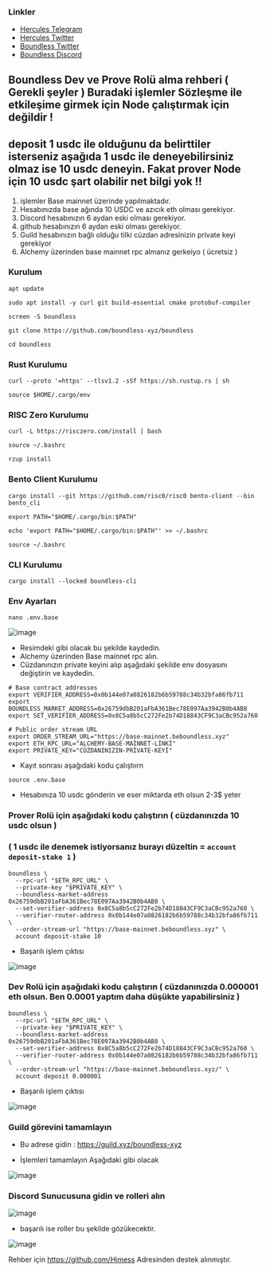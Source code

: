 
### Linkler
 * [Hercules Telegram](https://t.me/HerculesNodeTG)
 * [Hercules Twitter](https://twitter.com/Herculesnode)
 * [Boundless Twitter](https://twitter.com/boundless_xyz)
 * [Boundless Discord](https://discord.gg/nqRgP9VJEu)


## Boundless Dev ve Prove Rolü alma rehberi ( Gerekli şeyler ) Buradaki işlemler Sözleşme ile etkileşime girmek için Node çalıştırmak için değildir !

## deposit 1 usdc ile olduğunu da belirttiler isterseniz aşağıda 1 usdc ile deneyebilirsiniz olmaz ise 10 usdc deneyin. Fakat prover Node için 10 usdc şart olabilir net bilgi yok !!

  1. işlemler Base mainnet üzerinde yapılmaktadır.
  2. Hesabınızda base ağında 10 USDC ve azıcık eth olması gerekiyor. 
  3. Discord hesabınızın 6 aydan eski olması gerekiyor.
  4. github hesabınızın 6 aydan eski olması gerekiyor.
  5. Guild hesabınızın bağlı olduğu tilki cüzdan adresinizin private keyi gerekiyor
  6. Alchemy üzerinden base mainnet rpc almanız gerkeiyo ( ücretsiz )




### Kurulum

```
apt update
```

```
sudo apt install -y curl git build-essential cmake protobuf-compiler
```

```
screen -S boundless
```

```
git clone https://github.com/boundless-xyz/boundless
```
```
cd boundless
```

### Rust Kurulumu
```
curl --proto '=https' --tlsv1.2 -sSf https://sh.rustup.rs | sh
```
```
source $HOME/.cargo/env
```

### RISC Zero Kurulumu
```
curl -L https://risczero.com/install | bash
```
```
source ~/.bashrc
```
```
rzup install
```

### Bento Client Kurulumu
```
cargo install --git https://github.com/risc0/risc0 bento-client --bin bento_cli
```
```
export PATH="$HOME/.cargo/bin:$PATH"
```
```
echo 'export PATH="$HOME/.cargo/bin:$PATH"' >> ~/.bashrc
```
```
source ~/.bashrc
```

### CLI Kurulumu

```
cargo install --locked boundless-cli
```

### Env Ayarları
```
nano .env.base
```
![image](https://github.com/user-attachments/assets/3b9da608-6f74-4c1f-8715-33300be91072)

- Resimdeki gibi olacak bu şekilde kaydedin.
- Alchemy üzerinden Base mainnet rpc alın.
- Cüzdanınızın private keyini alıp aşağıdaki şekilde env dosyasını değiştirin ve kaydedin.

```
# Base contract addresses
export VERIFIER_ADDRESS=0x0b144e07a0826182b6b59788c34b32bfa86fb711
export BOUNDLESS_MARKET_ADDRESS=0x26759dbB201aFbA361Bec78E097Aa3942B0b4AB8
export SET_VERIFIER_ADDRESS=0x8C5a8b5cC272Fe2b74D18843CF9C3aCBc952a760

# Public order stream URL
export ORDER_STREAM_URL="https://base-mainnet.beboundless.xyz"
export ETH_RPC_URL="ALCHEMY-BASE-MAİNNET-LİNKİ"
export PRIVATE_KEY="CÜZDANINIZIN-PRİVATE-KEYİ"

```

- Kayıt sonrası aşağıdaki kodu çalıştıırn

```
source .env.base
```

- Hesabınıza 10 usdc gönderin ve eser miktarda eth olsun 2-3$ yeter

### Prover Rolü için aşağıdaki kodu çalıştırın  ( cüzdanınızda 10 usdc olsun ) 
### ( 1 usdc ile denemek istiyorsanız burayı düzeltin =  `account deposit-stake 1` )

```
boundless \
  --rpc-url "$ETH_RPC_URL" \
  --private-key "$PRIVATE_KEY" \
  --boundless-market-address 0x26759dbB201aFbA361Bec78E097Aa3942B0b4AB8 \
  --set-verifier-address 0x8C5a8b5cC272Fe2b74D18843CF9C3aCBc952a760 \
  --verifier-router-address 0x0b144e07a0826182b6b59788c34b32bfa86fb711 \
  --order-stream-url "https://base-mainnet.beboundless.xyz" \
  account deposit-stake 10

```

- Başarılı işlem çıktısı 

![image](https://github.com/user-attachments/assets/d331af43-f42c-493d-adf8-9c7e00138b12)




### Dev Rolü için aşağıdaki kodu çalıştırın ( cüzdanınızda 0.000001 eth olsun. Ben 0.0001 yaptım daha düşükte yapabilirsiniz )

```
boundless \
  --rpc-url "$ETH_RPC_URL" \
  --private-key "$PRIVATE_KEY" \
  --boundless-market-address 0x26759dbB201aFbA361Bec78E097Aa3942B0b4AB8 \
  --set-verifier-address 0x8C5a8b5cC272Fe2b74D18843CF9C3aCBc952a760 \
  --verifier-router-address 0x0b144e07a0826182b6b59788c34b32bfa86fb711 \
  --order-stream-url "https://base-mainnet.beboundless.xyz/" \
  account deposit 0.000001

```

- Başarılı işlem çıktısı 

![image](https://github.com/user-attachments/assets/62b2fb20-766f-4606-9c46-adaefffbfd1a)


### Guild görevini tamamlayın

- Bu adrese gidin : https://guild.xyz/boundless-xyz

- İşlemleri tamamlayın Aşağıdaki gibi olacak 

![image](https://github.com/user-attachments/assets/b47d8bf8-1e07-464d-a62d-6621b5574a37)


### Discord Sunucusuna gidin ve rolleri alın

![image](https://github.com/user-attachments/assets/1aa0c583-cb54-43a5-9137-064753492092)


- başarılı ise roller bu şekilde gözükecektir.

![image](https://github.com/user-attachments/assets/0d1b345b-0944-43be-8e1a-bb19f704f045)



Rehber için https://github.com/Himess Adresinden destek alınmıştır.  

